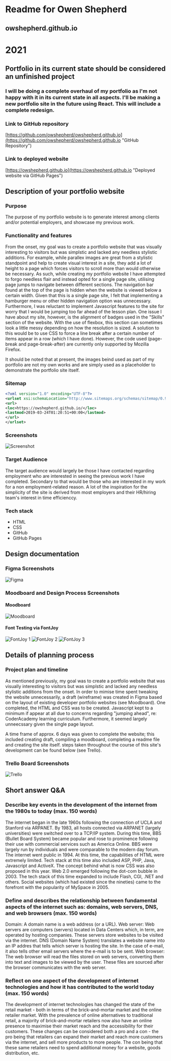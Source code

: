 # Readme for Owen Shepherd #
## owshepherd.github.io ##

# 2021 #
## Portfolio in its current state should be considered an unfinished project ##
### I will be doing a complete overhaul of my portfolio as I'm not happy with it in its current state in all aspects. I'll be making a new portfolio site in the future using React. This will include a complete redesign. ###

### Link to GitHub repository ###
[https://github.com/owshepherd/owshepherd.github.io](https://github.com/owshepherd/owshepherd.github.io "GitHub Repository")

### Link to deployed website ###
[https://owshepherd.github.io](https://owshepherd.github.io "Deployed website via GitHub Pages")

## Description of your portfolio website ##
### Purpose ###
The purpose of my portfolio website is to generate interest among clients and/or potential employers, and showcase my previous work.

### Functionality and features ###
From the onset, my goal was to create a portfolio website that was visually interesting to visitors but was simplstic and lacked any needless stylistic additions. For example, while parallex images are great from a stylistic standpoint and help to create visual interest in a site, they add a lot of height to a page which forces visitors to scroll more than would otherwise be necessary. As such, while creating my portfolio website I have attempted to forgo needless flair and instead opted for a single page site, utilising page jumps to navigate between different sections.
The navigation bar found at the top of the page is hidden when the website is viewed below a certain width. Given that this is a single page site, I felt that implementing a hamburger menu or other hidden navigation option was unnecessary. Furthermore, I was reluctant to implement Javascript features to the site for worry that I would be jumping too far ahead of the lesson plan.
One issue I have about my site, however, is the alignment of badges used in the "Skills" section of the website. With the use of flexbox, this section can sometimes look a little messy depending on how the resolution is sized. A solution to this would be to use CSS to force a line break after a certain number of items appear in a row (which I have done). However, the code used (page-break and page-break-after) are currently only supported by Mozilla Firefox.

It should be noted that at present, the images beind used as part of my portfolio are not my own works and are simply used as a placeholder to demonstrate the portfolio site itself.

### Sitemap ###
```xml
<?xml version="1.0" encoding="UTF-8"?>
<urlset xsi:schemaLocation="http://www.sitemaps.org/schemas/sitemap/0.9 http://www.sitemaps.org/schemas/sitemap/0.9/sitemap.xsd" xmlns:xsi="http://www.w3.org/2001/XMLSchema-instance" xmlns="http://www.sitemaps.org/schemas/sitemap/0.9">
<url>
<loc>https://owshepherd.github.io/</loc>
<lastmod>2019-03-24T01:20:51+00:00</lastmod>
</url>
</urlset>
```

### Screenshots ###
![Screenshot](readme/website.png)

### Target Audience ###
The target audience would largely be those I have contacted regarding employment who are interested in seeing the previous work I have completed. Secondary to that would be those who are interested in my work for a non employment-related reason. A lot of the inspiration for the simplicity of the site is derived from most employers and their HR/hiring team's interest in time efficienccy.

### Tech stack ###
* HTML
* CSS
* GitHub
* GitHub Pages

## Design documentation ##
### Figma Screenshots ###
![Figma](readme/figma.png)

### Moodboard and Design Process Screenshots ###
#### Moodboard ####
![Moodboard](readme/moodboard.png)

#### Font Testing via FontJoy ####
![FontJoy 1](readme/fontjoy0.png)
![FontJoy 2](readme/fontjoy1.png)
![FontJoy 3](readme/fontjoy2.png)

## Details of planning process ##
### Project plan and timeline ###
As mentioned previously, my goal was to create a portfolio website that was visually interesting to visitors but was simplstic and lacked any needless stylistic additions from the onset. In order to mimise time spent tweaking the website unnecessarily, a draft (wireframe) was created in Figma based on the layout of existing developer portfolio websites (see Moodboard). One completed, the HTML and CSS was to be created. Javascript kept to a minimum if appear at all due to concerns regarding "jumping ahead", re: CoderAcademy learning curriculum. Furthermore, it seemed largely unneecssary given the single page layout.

A time frame of approx. 6 days was given to complete the website; this included creating draft, compiling a moodboard, completing a readme file and creating the site itself. steps taken throughout the course of this site's development can be found below (see Trello).

### Trello Board Screenshots ###
![Trello](readme/trello.png)

## Short answer Q&A ##
### Describe key events in the development of the internet from the 1980s to today (max. 150 words) ###
The internet began in the late 1960s following the connection of UCLA and Stanford via ARPANET. By 1983, all hosts connected via ARPANET (largely universities) were switched over to a TCP/IP system. 
During this time, BBS (Bullet Board System) became popular and rose to prominence following their use with commercial services such as America Online. BBS were largely run by individuals and were comparable to the modern day forum.
The internet went public in 1994. At this time, the capabilities of HTML were extremely limited. Tech stack at this time also included ASP, PHP, Java, Javascript and ActiveX. The concept behind what is now CSS was also proposed in this year.
Web 2.0 emerged following the dot-com bubble in 2003. The tech stack of this time expanded to include Flash, CGI, .NET and others. Social websites (which had existed since the nineties) came to the forefront with the popularity of MySpace in 2005.

### Define and describes the relationship between fundamental aspects of the internet such as: domains, web servers, DNS, and web browsers (max. 150 words) ###
Domain: A domain name is a web address (or a URL).
Web server: Web servers are computers (servers) located in Data Centers which, in term, are operated by hosting companies. These servers store websites to be visited via the internet.
DNS (Domain Name System) translates a website name into an IP addres that tells which server is hosting the site. In the case of e-mail, it also tells other email servers where the e-mail is to be sent.
Web browser: The web browser will read the files stored on web servers, converting them into text and images to be viewed by the user. These files are sourced after the browser communicates with the web server.

### Reflect on one aspect of the development of internet technologies and how it has contributed to the world today (max. 150 words) ###
The development of internet technologies has changed the state of the retail market - both in terms of the brick-and-mortar market and the online retailer market. With the prevalence of online alternatives to traditional retail, a majority of brick-and-mortar retailers now also have an online presence to maximise their market reach and the accessibility for their customers. These changes can be considered both a pro and a con - the pro being that retailers can expand their market and reach more customers via the internet, and sell more products to more people. The con being that these same retailers need to spend additional money for a website, goods distribution, etc.
